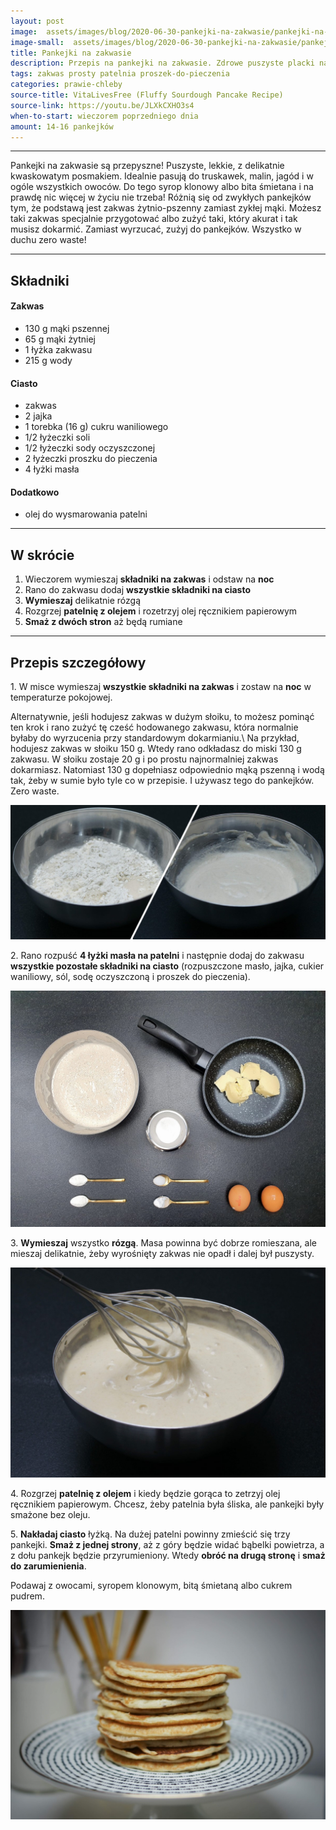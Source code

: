 ```yaml
---
layout: post
image:  assets/images/blog/2020-06-30-pankejki-na-zakwasie/pankejki-na-zakwasie.jpg
image-small:  assets/images/blog/2020-06-30-pankejki-na-zakwasie/pankejki-na-zakwasie-small.jpg
title: Pankejki na zakwasie
description: Przepis na pankejki na zakwasie. Zdrowe puszyste placki na zakwasie, które można podać z ulubionymi dodatkami. Szybkie danie śniadaniowe utrzymane w duchu zero waste.
tags: zakwas prosty patelnia proszek-do-pieczenia
categories: prawie-chleby
source-title: VitaLivesFree (Fluffy Sourdough Pancake Recipe)
source-link: https://youtu.be/JLXkCXHO3s4
when-to-start: wieczorem poprzedniego dnia
amount: 14-16 pankejków
---
```


-----

Pankejki na zakwasie są przepyszne! Puszyste, lekkie, z delikatnie kwaskowatym posmakiem. Idealnie pasują do truskawek, malin, jagód i w ogóle wszystkich owoców. Do tego syrop klonowy albo bita śmietana i na prawdę nic więcej w życiu nie trzeba! Różnią się od zwykłych pankejków tym, że podstawą jest zakwas żytnio-pszenny zamiast zykłej mąki. Możesz taki zakwas specjalnie przygotować albo zużyć taki, który akurat i tak musisz dokarmić. Zamiast wyrzucać, zużyj do pankejków. Wszystko w duchu zero waste!

-----

## Składniki

#### Zakwas

* 130 g mąki pszennej
* 65 g mąki żytniej
* 1 łyżka zakwasu
* 215 g wody

#### Ciasto

* zakwas
* 2 jajka
* 1 torebka (16 g) cukru waniliowego
* 1/2 łyżeczki soli
* 1/2 łyżeczki sody oczyszczonej
* 2 łyżeczki proszku do pieczenia
* 4 łyżki masła


#### Dodatkowo

* olej do wysmarowania patelni

-----

## W skrócie

1. Wieczorem wymieszaj **składniki na zakwas** i odstaw na **noc**
2. Rano do zakwasu dodaj **wszystkie składniki na ciasto**
3. **Wymieszaj** delikatnie rózgą
4. Rozgrzej **patelnię z olejem** i rozetrzyj olej ręcznikiem papierowym
5. **Smaż z dwóch stron** aż będą rumiane

-----

## Przepis szczegółowy

1\. W misce wymieszaj **wszystkie składniki na zakwas** i zostaw na **noc** w temperaturze pokojowej.

Alternatywnie, jeśli hodujesz zakwas w dużym słoiku, to możesz pominąć ten krok i rano zużyć tę cześć hodowanego zakwasu, która normalnie byłaby do wyrzucenia przy standardowym dokarmianiu.\\
Na przykład, hodujesz zakwas w słoiku 150 g. Wtedy rano odkładasz do miski 130 g zakwasu. W słoiku zostaje 20 g i po prostu najnormalniej zakwas dokarmiasz. Natomiast 130 g dopełniasz odpowiednio mąką pszenną i wodą tak, żeby w sumie było tyle co w przepisie. I używasz tego do pankejków. Zero waste.

![Pankejki na zakwasie - Zakwas](/assets/images/blog/2020-06-30-pankejki-na-zakwasie/pankejki-na-zakwasie-zakwas.jpg)

2\. Rano rozpuść **4 łyżki masła na patelni** i następnie dodaj do zakwasu **wszystkie pozostałe składniki na ciasto** (rozpuszczone masło, jajka, cukier waniliowy, sól, sodę oczyszczoną i proszek do pieczenia).

![Pankejki na zakwasie - Składniki](/assets/images/blog/2020-06-30-pankejki-na-zakwasie/pankejki-na-zakwasie-skladniki.jpg)

3\. **Wymieszaj** wszystko **rózgą**. Masa powinna być dobrze romieszana, ale mieszaj delikatnie, żeby wyrośnięty zakwas nie opadł i dalej był puszysty.

![Pankejki na zakwasie - Masa](/assets/images/blog/2020-06-30-pankejki-na-zakwasie/pankejki-na-zakwasie-masa.jpg)

4\. Rozgrzej **patelnię z olejem** i kiedy będzie gorąca to zetrzyj olej ręcznikiem papierowym. Chcesz, żeby patelnia była śliska, ale pankejki były smażone bez oleju.

5\. **Nakładaj ciasto** łyżką. Na dużej patelni powinny zmieścić się trzy pankejki. **Smaż z jednej strony**, aż z góry będzie widać bąbelki powietrza, a z dołu pankejk będzie przyrumieniony. Wtedy **obróć na drugą stronę** i **smaż do zarumienienia**.

Podawaj z owocami, syropem klonowym, bitą śmietaną albo cukrem pudrem.

![Pankejki na zakwasie](/assets/images/blog/2020-06-30-pankejki-na-zakwasie/pankejki-na-zakwasie-gotowe.jpg)
